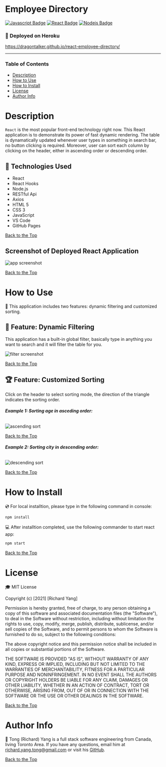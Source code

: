 # **Employee Directory**

[![Javascript Badge](https://img.shields.io/badge/-Javascript-F0DB4F?style=for-the-badge&labelColor=black&logo=javascript&logoColor=F0DB4F)](#) [![React Badge](https://img.shields.io/badge/-React-61DBFB?style=for-the-badge&labelColor=black&logo=react&logoColor=61DBFB)](#) [![Nodejs Badge](https://img.shields.io/badge/-Node.js-3C873A?style=for-the-badge&labelColor=black&logo=node.js&logoColor=3C873A)](#)

### :rocket: **Deployed on Heroku**

https://dragontalker.github.io/react-employee-directory/

---

### **Table of Contents**

- [Description](#description)
- [How to Use](#how-to-use)
- [How to Install](#how-to-install)
- [License](#license)
- [Author Info](#author-info)

# Description

`React` is the most popular front-end technology right now. This React application is to demonstrate its power of fast dynamic rendering. The table is dynamatically updated whenever user types in something in search bar, no button clicking is required. Moreover, user can sort each column by clicking on the header, either in ascending order or descending order.

## :wrench: **Technologies Used**

- React
- React Hooks
- Node.js
- RESTful Api
- Axios
- HTML 5
- CSS 3
- JavaScript
- VS Code
- GitHub Pages

[Back to the Top](#employee-directory)

## **Screenshot of Deployed React Application**

![app screenshot](./Assets/screenshot.png)

[Back to the Top](#employee-directory)

# How to Use

:crystal_ball: This application includes two features: dynamic filtering and customized sorting.

## :eyes: Feature: Dynamic Filtering

This application has a built-in global filter, basically type in anything you want to search and it will filter the table for you.

![filter screenshot](./Assets/filter.png)

[Back to the Top](#employee-directory)

## :trophy: Feature: Customized Sorting

Click on the header to select sorting mode, the direction of the triangle indicates the sorting order.

###### **Example 1: Sorting age in asceding order:**

![ascending sort](./Assets/sort_age.png)

[Back to the Top](#employee-directory)

###### **Example 2: Sorting city in descending order:**

![descending sort](./Assets/sort_city.png)

[Back to the Top](#employee-directory)

# How to Install

:cd: For local installtion, please type in the following command in console:

```bash
npm install
```

:computer: After installtion completed, use the following commander to start react app:

```bash
npm start
```

[Back to the Top](#employee-directory)

# License

:mortar_board: MIT License

Copyright (c) [2021] [Richard Yang]

Permission is hereby granted, free of charge, to any person obtaining a copy of this software and associated documentation files (the "Software"), to deal in the Software without restriction, including without limitation the rights to use, copy, modify, merge, publish, distribute, sublicense, and/or sell copies of the Software, and to permit persons to whom the Software is furnished to do so, subject to the following conditions:

The above copyright notice and this permission notice shall be included in all copies or substantial portions of the Software.

THE SOFTWARE IS PROVIDED "AS IS", WITHOUT WARRANTY OF ANY KIND, EXPRESS OR IMPLIED, INCLUDING BUT NOT LIMITED TO THE WARRANTIES OF MERCHANTABILITY, FITNESS FOR A PARTICULAR PURPOSE AND NONINFRINGEMENT. IN NO EVENT SHALL THE AUTHORS OR COPYRIGHT HOLDERS BE LIABLE FOR ANY CLAIM, DAMAGES OR OTHER LIABILITY, WHETHER IN AN ACTION OF CONTRACT, TORT OR OTHERWISE, ARISING FROM, OUT OF OR IN CONNECTION WITH THE SOFTWARE OR THE USE OR OTHER DEALINGS IN THE SOFTWARE.

[Back to the Top](#employee-directory)

# Author Info

:space_invader: Tong (Richard) Yang is a full stack software engineering from Canada, living Toronto Area. If you have any questions, email him at richard.yang.tong@gmail.com or visit his [GitHub](https://github.com/Dragontalker).

[Back to the Top](#employee-directory)
